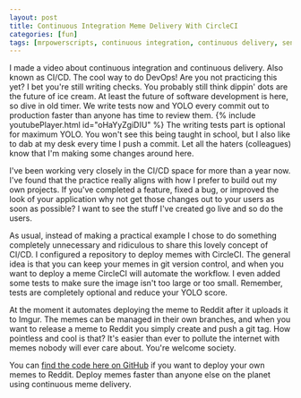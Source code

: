 ```yaml
---
layout: post
title: Continuous Integration Meme Delivery With CircleCI
categories: [fun]
tags: [mrpowerscripts, continuous integration, continuous delivery, send memes, continuous meme delivery ]
---
```


I made a video about continuous integration and continuous delivery. Also known as CI/CD. The cool way to do DevOps! Are you not practicing this yet? I bet you're still writing checks. You probably still think dippin' dots are the future of ice cream. At least the future of software development is here, so dive in old timer. We write tests now and YOLO every commit out to production faster than anyone has time to review them. {% include youtubePlayer.html id="oHaYyZgiDIU" %} The writing tests part is optional for maximum YOLO. You won't see this being taught in school, but I also like to dab at my desk every time I push a commit. Let all the haters (colleagues) know that I'm making some changes around here.

I've been working very closely in the CI/CD space for more than a year now. I've found that the practice really aligns with how I prefer to build out my own projects. If you've completed a feature, fixed a bug, or improved the look of your application why not get those changes out to your users as soon as possible? I want to see the stuff I've created go live and so do the users.

As usual, instead of making a practical example I chose to do something completely unnecessary and ridiculous to share this lovely concept of CI/CD. I configured a repository to deploy memes with CircleCI. The general idea is that you can keep your memes in git version control, and when you want to deploy a meme CircleCI will automate the workflow. I even added some tests to make sure the image isn't too large or too small. Remember, tests are completely optional and reduce your YOLO score. 

At the moment it automates deploying the meme to Reddit after it uploads it to Imgur. The memes can be managed in their own branches, and when you want to release a meme to Reddit you simply create and push a git tag. How pointless and cool is that? It's easier than ever to pollute the internet with memes nobody will ever care about. You're welcome society. 

You can [find the code here on GitHub](https://github.com/MrPowerScripts/meme-cd) if you want to deploy your own memes to Reddit. Deploy memes faster than anyone else on the planet using continuous meme delivery.







